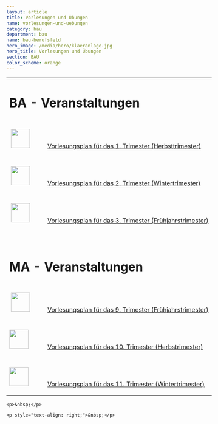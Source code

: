 ```yaml
---
layout: article
title: Vorlesungen und Übungen
name: vorlesungen-und-uebungen
category: bau
department: bau
name: bau-berufsfeld
hero_image: /media/hero/klaeranlage.jpg
hero_title: Vorlesungen und Übungen
section: BAU
color_scheme: orange
---
```


<div id="content-core">
  <div class="" id="parent-fieldname-text-03c92d7e518b458d89a3d914f7bcbad7">
    <table style="width: 600px;" cellspacing="1" cellpadding="1" border="0">
	  <tbody>
		<tr>
		  <td colspan="2">
			<h1>BA - Veranstaltungen</h1>
		  </td>
		</tr>
		<tr>
		  <td style="width: 80px;"><span class="link-internal-js">&nbsp;</span><a href="https://www.unibw.de/werkstoffe/lehre/vorlesungen/herbsttrimester-2015-1.pdf"><img alt="" src="https://www.unibw.de/werkstoffe/lehre/vorlesungen/taste-c15-kl.png/image_preview" style="width: 50px; height: 50px; margin-top: 5px; margin-bottom: 5px;"></a></td>
		  <td>
			<p><br>
			  <br>
			  <span class="link-pdf-js">&nbsp;</span><a href="https://www.unibw.de/werkstoffe/lehre/vorlesungen/stundenplan-ht-202016-final.pdf">Vorlesungsplan für das 1. Trimester (Herbsttrimester)</a></p>
		  </td>
		</tr>
		<tr>
		  <td><span class="link-internal-js">&nbsp;</span><a href="https://www.unibw.de/werkstoffe/lehre/vorlesungen/stundenplan-wt-2017-081216.pdf"><img alt="" src="https://www.unibw.de/werkstoffe/lehre/vorlesungen/taste-c15-kl.png/image_preview" style="width: 50px; height: 50px; margin-top: 5px; margin-bottom: 5px;"></a></td>
		  <td>
			<p><br>
			  <br>
			  <span class="link-pdf-js">&nbsp;</span><a href="https://www.unibw.de/werkstoffe/lehre/vorlesungen/stundenplan-wt-2017-081216.pdf">Vorlesungsplan für das 2. Trimester (Wintertrimester)</a></p>
		  </td>
		</tr>
		<tr>
		  <td><span class="link-internal-js">&nbsp;</span><a href="https://www.unibw.de/werkstoffe/lehre/vorlesungen/fruhjahrstrimester-2016-1.pdf"><img alt="" src="https://www.unibw.de/werkstoffe/lehre/vorlesungen/taste-c15-kl.png/image_preview" style="width: 50px; height: 50px; margin-top: 5px; margin-bottom: 5px;"></a></td>
		  <td>
			<p><br>
			  <br>
			  <span class="link-pdf-js">&nbsp;</span><a href="https://www.unibw.de/werkstoffe/lehre/vorlesungen/fruhjahrstrimester-2016-1.pdf">Vorlesungsplan für das 3. Trimester (Frühjahrstrimester)</a></p>
		  </td>
		</tr>
		<tr>
		  <td>&nbsp;</td>
		  <td>&nbsp;</td>
		</tr>
		<tr>
		  <td colspan="2">
			<h1>MA - Veranstaltungen</h1>
		  </td>
		</tr>
		<tr>
		  <td><span class="link-internal-js">&nbsp;</span><a href="https://www.unibw.de/werkstoffe/lehre/vorlesungen/150407-vorlesungstermine-leichte-und-transparente.pdf"><img alt="" src="https://www.unibw.de/werkstoffe/lehre/vorlesungen/taste-c15-kl.png/image_preview" style="width: 50px; height: 50px; margin-top: 5px; margin-bottom: 5px;"></a></td>
		  <td>
			<p><br>
			  <br>
			  <span class="link-pdf-js">&nbsp;</span><a href="https://www.unibw.de/werkstoffe/lehre/vorlesungen/150407-vorlesungstermine-leichte-und-transparente.pdf">Vorlesungsplan für das 9. Trimester (Frühjahrstrimester)</a></p>
		  </td>
		</tr>
		<tr>
		  <td><img alt="" src="https://www.unibw.de/werkstoffe/lehre/vorlesungen/taste-c15-kl.png/image_preview" style="width: 50px; height: 50px; margin-top: 5px; margin-bottom: 5px;"></td>
		  <td>
			<p><br>
			  <br>
			  <span class="link-pdf-js">&nbsp;</span><a href="https://www.unibw.de/werkstoffe/lehre/vorlesungen/ht2014-sonderbetone.pdf">Vorlesungsplan für das 10. Trimester (Herbstrimester)</a></p>
		  </td>
		</tr>
		<tr>
		  <td><img alt="" src="https://www.unibw.de/werkstoffe/lehre/vorlesungen/taste-c15-kl.png/image_preview" style="width: 50px; height: 50px; margin-top: 5px; margin-bottom: 5px;"></td>
		  <td>
			<p><br>
			  <br>
			  <span class="link-pdf-js">&nbsp;</span><a href="https://www.unibw.de/werkstoffe/lehre/vorlesungen/sonderbetone-wt-2015-1.pdf">Vorlesungsplan für das 11. Trimester (Wintertrimester)</a></p>
		  </td>
		</tr>
	  </tbody>
    </table>

    <p>&nbsp;</p>

    <p style="text-align: right;">&nbsp;</p>
  </div>
</div>
